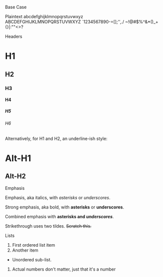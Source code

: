 Base Case

Plaintext
abcdefghijklmnopqrstuvwxyz
ABCDEFGHIJKLMNOPQRSTUVWXYZ
`1234567890-=[]\;'',./
~!@#$%^&*()_+{}|:""<>?

Headers
# H1
## H2
### H3
#### H4
##### H5
###### H6

Alternatively, for H1 and H2, an underline-ish style:

Alt-H1
======

Alt-H2
------

Emphasis

Emphasis, aka italics, with *asterisks* or _underscores_.

Strong emphasis, aka bold, with **asterisks** or __underscores__.

Combined emphasis with **asterisks and _underscores_**.

Strikethrough uses two tildes. ~~Scratch this.~~


Lists

1. First ordered list item
2. Another item
* Unordered sub-list.
1. Actual numbers don't matter, just that it's a number


